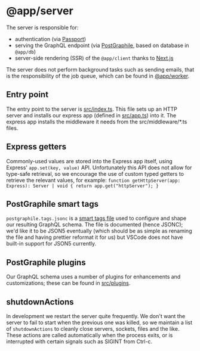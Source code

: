 # @app/server

The server is responsible for:

- authentication (via [Passport](http://www.passportjs.org/))
- serving the GraphQL endpoint (via
  [PostGraphile](https://graphile.org/postgraphile/), based on database in
  `@app/db`)
- server-side rendering (SSR) of the `@app/client` thanks to
  [Next.js](https://nextjs.org/)

The server does not perform background tasks such as sending emails, that is the
responsibility of the job queue, which can be found in
[@app/worker](../worker/README.md).

## Entry point

The entry point to the server is [src/index.ts](src/index.ts). This file sets up
an HTTP server and installs our express app (defined in
[src/app.ts](src/app.ts)) into it. The express app installs the middleware it
needs from the src/middleware/\*.ts files.

## Express getters

Commonly-used values are stored into the Express app itself, using Express'
`app.set(key, value)` API. Unfortunately this API does not allow for type-safe
retrieval, so we encourage the use of custom typed getters to retrieve the
relevant values, for example:
`function getHttpServer(app: Express): Server | void { return app.get("httpServer"); }`

## PostGraphile smart tags

`postgraphile.tags.jsonc` is a
[smart tags file](https://www.graphile.org/postgraphile/smart-tags-file/) used
to configure and shape our resulting GraphQL schema. The file is documented
(hence JSONC); we'd like it to be JSON5 eventually (which should be as simple as
renaming the file and having prettier reformat it for us) but VSCode does not
have built-in support for JSON5 currently.

## PostGraphile plugins

Our GraphQL schema uses a number of plugins for enhancements and customizations;
these can be found in [src/plugins](./src/plugins).

## shutdownActions

In development we restart the server quite frequently. We don't want the server
to fail to start when the previous one was killed, so we maintain a list of
`shutdownActions` to cleanly close servers, sockets, files and the like. These
actions are called automatically when the process exits, or is interrupted with
certain signals such as SIGINT from Ctrl-c.
